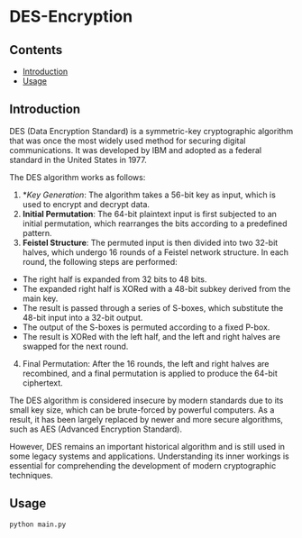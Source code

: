 # DES-Encryption

## Contents

- [Introduction](#introduction)
- [Usage](#usage)

## Introduction
DES (Data Encryption Standard) is a symmetric-key cryptographic algorithm that was once the most widely used method for securing digital communications. It was developed by IBM and adopted as a federal standard in the United States in 1977.

The DES algorithm works as follows:

1. **Key Generation*: The algorithm takes a 56-bit key as input, which is used to encrypt and decrypt data.
2. **Initial Permutation**: The 64-bit plaintext input is first subjected to an initial permutation, which rearranges the bits according to a predefined pattern.
3. **Feistel Structure**: The permuted input is then divided into two 32-bit halves, which undergo 16 rounds of a Feistel network structure. In each round, the following steps are performed:
+ The right half is expanded from 32 bits to 48 bits.
+ The expanded right half is XORed with a 48-bit subkey derived from the main key.
+ The result is passed through a series of S-boxes, which substitute the 48-bit input into a 32-bit output.
+ The output of the S-boxes is permuted according to a fixed P-box.
+ The result is XORed with the left half, and the left and right halves are swapped for the next round.
4. Final Permutation: After the 16 rounds, the left and right halves are recombined, and a final permutation is applied to produce the 64-bit ciphertext.

The DES algorithm is considered insecure by modern standards due to its small key size, which can be brute-forced by powerful computers. As a result, it has been largely replaced by newer and more secure algorithms, such as AES (Advanced Encryption Standard).

However, DES remains an important historical algorithm and is still used in some legacy systems and applications. Understanding its inner workings is essential for comprehending the development of modern cryptographic techniques.

## Usage
```bash
python main.py
```
